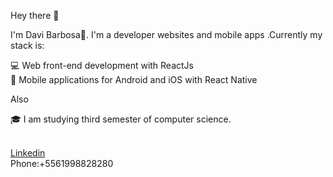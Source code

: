 Hey there 👋

I'm Davi Barbosa🚀. I'm a developer websites and mobile apps .Currently my stack is:

💻 Web front-end development with ReactJs<br/>
📱 Mobile applications for Android and iOS with React Native<br/>

Also

                                                   
🎓 I am studying third semester of computer science.<br/>

 <br/><a href="https://www.linkedin.com/in/davi-barbosa-da-silva/">Linkedin</a>
 <br/>Phone:+5561998828280

